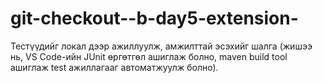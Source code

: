 # git-checkout--b-day5-extension-
Тестүүдийг локал дээр ажиллуулж, амжилттай эсэхийг шалга (жишээ нь, VS Code-ийн JUnit өргөтгөл ашиглаж болно, maven build tool ашиглаж test ажиллагааг автоматжуулж болно).
